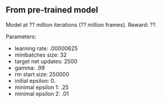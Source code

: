 ## From pre-trained model

Model at ?? million iterations (?? million frames).
Reward: ??.

Parameters:
* learning rate: .00000625
* minibatches size: 32
* target net updates: 2500
* gamma: .99
* rm start size: 250000
* initial epsilon: 0.
* minimal epsilon 1: .25
* minimal epsilon 2: .01
